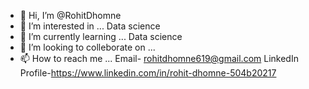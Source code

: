- 👋 Hi, I’m @RohitDhomne
- 👀 I’m interested in ... Data science
- 🌱 I’m currently learning ... Data science
- 💞️ I’m looking to colleborate on ...
- 📫 How to reach me ... 
Email- rohitdhomne619@gmail.com
LinkedIn Profile-https://www.linkedin.com/in/rohit-dhomne-504b20217

<!---
RohitDhomne/RohitDhomne is a ✨ special ✨ repository because its `README.md` (this file) appears on your GitHub profile.
You can click the Preview link to take a look at your changes.
--->
